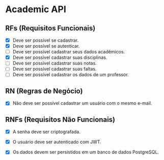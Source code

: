 # Academic API

## RFs (Requisitos Funcionais)

- [x] Deve ser possível se cadastrar.
- [x] Deve ser possível se autenticar.
- [ ] Deve ser possível cadastrar seus dados acadêmicos.
- [x] Deve ser possível cadastrar suas disciplinas.
- [ ] Deve ser possível cadastrar suas notas.
- [ ] Deve ser possível cadastrar suas faltas.
- [ ] Deve ser possível cadastrar os dados de um professor.

## RN (Regras de Negócio)

- [x] Não deve ser possível cadastrar um usuário com o mesmo e-mail.

## RNFs (Requisitos Não Funcionais)

- [x] A senha deve ser criptografada.
- [x] O usuário deve ser autenticado com JWT.
- [x] Os dados devem ser persistidos em um banco de dados PostgreSQL.

